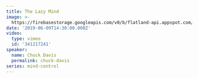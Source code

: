 ```yaml
---
title: The Lazy Mind
image: >-
  https://firebasestorage.googleapis.com/v0/b/flatland-api.appspot.com/o/sermons%2F789770455.webp?alt=media&token=30a62435-31d0-417d-8775-2f32020bf11c
date: '2019-06-09T14:30:00.000Z'
video:
  type: vimeo
  id: '341217241'
speaker:
  name: Chuck Davis
  permalink: chuck-davis
series: mind-control
---
```


